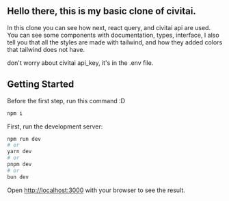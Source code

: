 
## Hello there, this is my basic clone of civitai.

In this clone you can see how next, react query, and civitai api are used.
You can see some components with documentation, types, interface, I also tell you that all the styles are made with tailwind, and how they added colors that tailwind does not have.

don't worry about civitai api_key, it's in the .env file.

## Getting Started

Before the first step, run this command :D 

```bash
npm i
```

First, run the development server:

```bash
npm run dev
# or
yarn dev
# or
pnpm dev
# or
bun dev
```

Open [http://localhost:3000](http://localhost:3000) with your browser to see the result.
